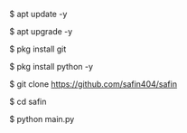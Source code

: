 $ apt update -y

$ apt upgrade -y

$ pkg install git 

$ pkg install python -y

$ git clone https://github.com/safin404/safin

$ cd safin

$ python main.py

